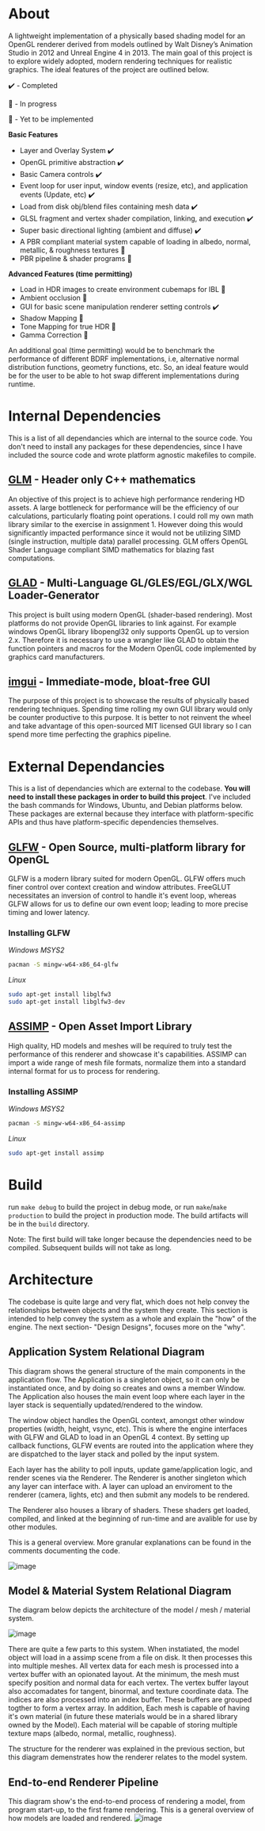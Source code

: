 # About

A lightweight implementation of a physically based shading model for an OpenGL renderer derived from models outlined by Walt Disney’s Animation Studio in 2012 and Unreal Engine 4 in 2013. The main goal of this project is to explore widely adopted, modern rendering techniques for realistic graphics. The ideal features of the project are outlined below.

✔️ - Completed

🚧 - In progress

🛑 - Yet to be implemented

**Basic Features**

- Layer and Overlay System ✔️
- OpenGL primitive abstraction ✔️
- Basic Camera controls ✔️
- Event loop for user input, window events (resize, etc), and application events (Update, etc) ✔️
- Load from disk obj/blend files containing mesh data ✔️
- GLSL fragment and vertex shader compilation, linking, and execution ✔️
- Super basic directional lighting (ambient and diffuse) ✔️
- A PBR compliant material system capable of loading in albedo, normal, metallic, & roughness textures 🚧
- PBR pipeline & shader programs 🚧

**Advanced Features (time permitting)**

- Load in HDR images to create environment cubemaps for IBL 🛑
- Ambient occlusion 🛑
- GUI for basic scene manipulation renderer setting controls ✔️
- Shadow Mapping 🛑
- Tone Mapping for true HDR 🛑
- Gamma Correction 🛑

An additional goal (time permitting) would be to benchmark the performance of different
BDRF implementations, i.e, alternative normal distribution functions, geometry functions, etc. So, an ideal feature would be for the user to be able to hot swap different implementations during runtime.

# Internal Dependencies

This is a list of all dependancies which are internal to the source code. You don't need to install any packages for these dependencies, since I have included the source code and wrote platform agnostic makefiles to compile.

## [GLM](https://github.com/g-truc/glm) - Header only C++ mathematics

An objective of this project is to achieve high performance rendering HD assets. A large bottleneck for performance will be the efficiency of our calculations, particularly floating point operations. I could roll my own math library similar to the exercise in assignment 1. However doing this would significantly impacted performance since it would not be utilizing SIMD (single instruction, multiple data) parallel processing. GLM offers OpenGL Shader Language compliant SIMD mathematics for blazing fast computations.

## [GLAD](https://glad.dav1d.de/) - Multi-Language GL/GLES/EGL/GLX/WGL Loader-Generator

This project is built using modern OpenGL (shader-based rendering). Most platforms do not provide OpenGL libraries to link against. For example windows OpenGL library libopengl32 only supports OpenGL up to version 2.x. Therefore it is necessary to use a wrangler like GLAD to obtain the function pointers and macros for the Modern OpenGL code implemented by graphics card manufacturers.

## [imgui](https://github.com/ocornut/imgui) - Immediate-mode, bloat-free GUI

The purpose of this project is to showcase the results of physically based rendering techniques. Spending time rolling my own GUI library would only be counter productive to this purpose. It is better to not reinvent the wheel and take advantage of this open-sourced MIT licensed GUI library so I can spend more time perfecting the graphics pipeline.

# External Dependancies

This is a list of dependancies which are external to the codebase. **You will need to install these packages in order to build this project**. I've included the bash commands for Windows, Ubuntu, and Debian platforms below. These packages are external because they interface with platform-specific APIs and thus have platform-specific dependencies themselves.

## [GLFW](https://github.com/glfw/glfw) - Open Source, multi-platform library for OpenGL

GLFW is a modern library suited for modern OpenGL. GLFW offers much finer control over context creation and window attributes. FreeGLUT necessitates an inversion of control to handle it's event loop, whereas GLFW allows for us to define our own event loop; leading to more precise timing and lower latency.

### Installing GLFW

_Windows MSYS2_

```bash
pacman -S mingw-w64-x86_64-glfw
```

_Linux_

```bash
sudo apt-get install libglfw3
sudo apt-get install libglfw3-dev
```

## [ASSIMP](https://github.com/assimp/assimp) - Open Asset Import Library

High quality, HD models and meshes will be required to truly test the performance of this renderer and showcase it's capabilities. ASSIMP can import a wide range of mesh file formats, normalize them into a standard internal format for us to process for rendering.

### Installing ASSIMP

_Windows MSYS2_

```bash
pacman -S mingw-w64-x86_64-assimp
```

_Linux_

```bash
sudo apt-get install assimp
```

# Build

run `make debug` to build the project in debug mode, or run `make`/`make production` to build the project in production mode. The build artifacts will be in the `build` directory.

Note: The first build will take longer because the dependencies need to be compiled. Subsequent builds will not take as long.

# Architecture

The codebase is quite large and very flat, which does not help convey the relationships between objects and the system they create. This section is intended to help convey the system as a whole and explain the "how" of the engine. The next section- "Design Designs", focuses more on the "why".

## Application System Relational Diagram

This diagram shows the general structure of the main components in the application flow. The Application is a singleton object, so it can only be instantiated once, and by doing so creates and owns a member Window. The Application also houses the main event loop where each layer in the layer stack is sequentially updated/rendered to the window.

The window object handles the OpenGL context, amongst other window properties (width, height, vsync, etc). This is where the engine interfaces with GLFW and GLAD to load in an OpenGL 4 context. By setting up callback functions, GLFW events are routed into the application where they are dispatched to the layer stack and polled by the input system.

Each layer has the ability to poll inputs, update game/application logic, and render scenes via the Renderer. The Renderer is another singleton which any layer can interface with. A layer can upload an enviroment to the renderer (camera, lights, etc) and then submit any models to be rendered.

The Renderer also houses a library of shaders. These shaders get loaded, compiled, and linked at the beginning of run-time and are avalible for use by other modules.

This is a general overview. More granular explanations can be found in the comments documenting the code.

![image](https://user-images.githubusercontent.com/33584092/141251749-74959b11-774a-4e18-baad-570fdcb0307e.png)

## Model & Material System Relational Diagram

The diagram below depicts the architecture of the model / mesh / material system.

![image](https://user-images.githubusercontent.com/33584092/141251215-83b1e876-6381-4b3e-98cd-393ec0a3963f.png)

There are quite a few parts to this system. When instatiated, the model object will load in a assimp scene from a file on disk. It then processes this into multiple meshes. All vertex data for each mesh is processed into a vertex buffer with an opionated layout. At the minimum, the mesh must specify position and normal data for each vertex. The vertex buffer layout also accomadates for tangent, binormal, and texture coordinate data. The indices are also processed into an index buffer. These buffers are grouped togther to form a vertex array. In addition, Each mesh is capable of having it's own material (in future these materials would be in a shared library owned by the Model). Each material will be capable of storing multiple texture maps (albedo, normal, metallic, roughness).

The structure for the renderer was explained in the previous section, but this diagram demenstrates how the renderer relates to the model system.

## End-to-end Renderer Pipeline

This diagram show's the end-to-end process of rendering a model, from program start-up, to the first frame rendering. This is a general overview of how models are loaded and rendered.
![image](https://user-images.githubusercontent.com/33584092/141259777-33f69470-b0da-4692-a851-5210aafcd11f.png)
